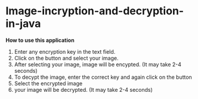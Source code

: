 # Image-incryption-and-decryption-in-java

**How to use this application**
1. Enter any encryption key in the text field.
2. Click on the button and select your image.
3. After selecting your image, image will be encypted. (It may take 2-4 seconds)
4. To decypt the image, enter the correct key and again click on the button 
5. Select the encrypted image
6. your image will be decrypted. (It may take 2-4 seconds)
